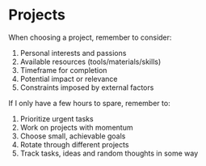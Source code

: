 # Projects

When choosing a project, remember to consider:

1. Personal interests and passions
2. Available resources (tools/materials/skills)
3. Timeframe for completion
4. Potential impact or relevance
5. Constraints imposed by external factors

If I only have a few hours to spare, remember to:

1. Prioritize urgent tasks
2. Work on projects with momentum
3. Choose small, achievable goals
4. Rotate through different projects
5. Track tasks, ideas and random thoughts in some way
